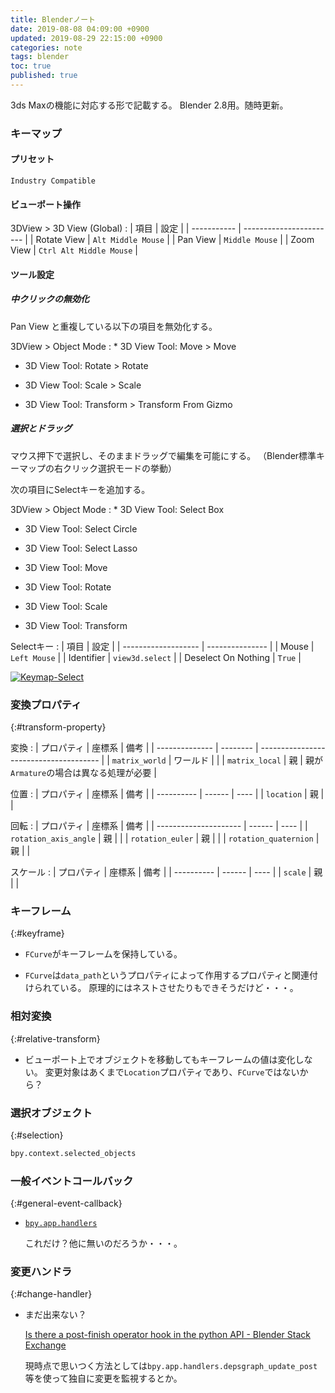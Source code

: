 ```yaml
---
title: Blenderノート
date: 2019-08-08 04:09:00 +0900
updated: 2019-08-29 22:15:00 +0900
categories: note
tags: blender
toc: true
published: true
---
```

3ds Maxの機能に対応する形で記載する。
Blender 2.8用。随時更新。

### キーマップ

#### プリセット

`Industry Compatible`

#### ビューポート操作

3DView > 3D View (Global)
: | 項目        | 設定                    |
  | ----------- | ----------------------- |
  | Rotate View | `Alt Middle Mouse`      |
  | Pan View    | `Middle Mouse`          |
  | Zoom View   | `Ctrl Alt Middle Mouse` |

#### ツール設定

##### 中クリックの無効化

Pan View と重複している以下の項目を無効化する。

3DView > Object Mode
: * 3D View Tool: Move > Move

  * 3D View Tool: Rotate > Rotate

  * 3D View Tool: Scale > Scale

  * 3D View Tool: Transform > Transform From Gizmo

##### 選択とドラッグ

マウス押下で選択し、そのままドラッグで編集を可能にする。
（Blender標準キーマップの右クリック選択モードの挙動）

次の項目にSelectキーを追加する。

3DView > Object Mode
: * 3D View Tool: Select Box

  * 3D View Tool: Select Circle

  * 3D View Tool: Select Lasso

  * 3D View Tool: Move

  * 3D View Tool: Rotate

  * 3D View Tool: Scale

  * 3D View Tool: Transform


Selectキー
: | 項目                | 設定            |
  | ------------------- | --------------- |
  | Mouse               | `Left Mouse`    |
  | Identifier          | `view3d.select` |
  | Deselect On Nothing | `True`          |

  [![Keymap-Select](/mxskb/assets/images/content/2019-08-08-blender-note/image001t.png)](/mxskb/assets/images/content/2019-08-08-blender-note/image001.png)

### 変換プロパティ
{:#transform-property}

変換
: | プロパティ     | 座標系   | 備考                                   |
  | -------------- | -------- | -------------------------------------- |
  | `matrix_world` | ワールド |                                        |
  | `matrix_local` | 親       | 親が`Armature`の場合は異なる処理が必要 |

位置
: | プロパティ | 座標系 | 備考 |
  | ---------- | ------ | ---- |
  | `location` | 親     |      |

回転
: | プロパティ            | 座標系 | 備考 |
  | --------------------- | ------ | ---- |
  | `rotation_axis_angle` | 親     |      |
  | `rotation_euler`      | 親     |      |
  | `rotation_quaternion` | 親     |      |

スケール
: | プロパティ | 座標系 | 備考 |
  | ---------- | ------ | ---- |
  | `scale`    | 親     |      |

### キーフレーム
{:#keyframe}

* `FCurve`がキーフレームを保持している。

* `FCurve`は`data_path`というプロパティによって作用するプロパティと関連付けられている。
  原理的にはネストさせたりもできそうだけど・・・。

### 相対変換
{:#relative-transform}

* ビューポート上でオブジェクトを移動してもキーフレームの値は変化しない。
  変更対象はあくまで`Location`プロパティであり、`FCurve`ではないから？

### 選択オブジェクト
{:#selection}

```python
bpy.context.selected_objects
```

### 一般イベントコールバック
{:#general-event-callback}

* [`bpy.app.handlers`](https://docs.blender.org/api/current/bpy.app.handlers.html)

  これだけ？他に無いのだろうか・・・。

### 変更ハンドラ
{:#change-handler}

* まだ出来ない？

  [Is there a post-finish operator hook in the python API - Blender Stack Exchange](https://blender.stackexchange.com/a/1585)

  現時点で思いつく方法としては`bpy.app.handlers.depsgraph_update_post`等を使って独自に変更を監視するとか。
